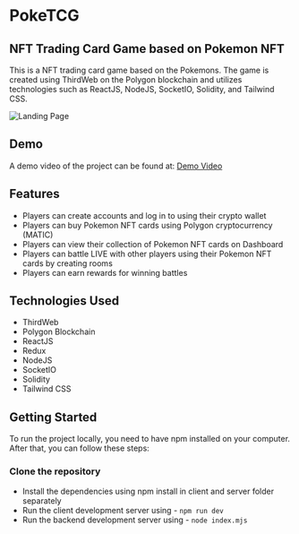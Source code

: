 # PokeTCG

## NFT Trading Card Game based on Pokemon NFT

This is a NFT trading card game based on the Pokemons. The game is created using ThirdWeb on the Polygon blockchain and utilizes technologies such as ReactJS, NodeJS, SocketIO, Solidity, and Tailwind CSS.

![Landing Page](https://user-images.githubusercontent.com/73033511/230788238-e1ea831b-6202-47d1-bafa-57e49e1a9169.png)

## Demo

A demo video of the project can be found at: [Demo Video](https://drive.google.com/file/d/1c5DkdJ-djUH_tx7luRnQeH2IVlEk79m-/view)

## Features

- Players can create accounts and log in to using their crypto wallet
- Players can buy Pokemon NFT cards using Polygon cryptocurrency (MATIC)
- Players can view their collection of Pokemon NFT cards on Dashboard
- Players can battle LIVE with other players using their Pokemon NFT cards by creating rooms
- Players can earn rewards for winning battles

## Technologies Used

- ThirdWeb
- Polygon Blockchain
- ReactJS
- Redux
- NodeJS
- SocketIO
- Solidity
- Tailwind CSS

## Getting Started

To run the project locally, you need to have npm installed on your computer. After that, you can follow these steps:

### Clone the repository

- Install the dependencies using npm install in client and server folder separately
- Run the client development server using - `npm run dev`
- Run the backend development server using - `node index.mjs`
